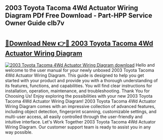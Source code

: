 ## 2003 Toyota Tacoma 4Wd Actuator Wiring Diagram PDf Free Download - Part-HPP Service Owner Guide cIb7v

# <h2><a href="http://dfkek1.blite.top/?on=2003+Toyota+Tacoma+4Wd+Actuator+Wiring+Diagram">🔗Download New 👉🔴 2003 Toyota Tacoma 4Wd Actuator Wiring Diagram</a></h2>

[![2003 Toyota Tacoma 4Wd Actuator Wiring Diagram download](https://i.imgur.com/lujVjoI.png)](http://dfkek1.blite.top/?on=2003+Toyota+Tacoma+4Wd+Actuator+Wiring+Diagram)
Hello and welcome to the user manual for your newly unboxed 2003 Toyota Tacoma 4Wd Actuator Wiring Diagram. This guide is designed to help you get started with your product and provide you with a thorough understanding of its features, functions, and capabilities. You will find clear instructions for installation, operation, maintenance, and troubleshooting. Thank You for Choosing Us! Enjoy exploring the possibilities with your new 2003 Toyota Tacoma 4Wd Actuator Wiring Diagram! 2003 Toyota Tacoma 4Wd Actuator Wiring Diagram comes with an impressive collection of advanced features, including object detection, fingerprint scanning, customizable settings, and multi-user access, all easily controlled through the user-friendly and intuitive interface. Let's Work Together 2003 Toyota Tacoma 4Wd Actuator Wiring Diagram. Our customer support team is ready to assist you in any way possible.
